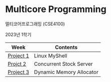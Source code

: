 # Multicore Programming

멀티코어프로그래밍 (CSE4100)

2023년 1학기

| Week                    | Contents                 |
| ----------------------- | ------------------------ |
| [Project 1](/Project_1) | Linux MyShell            |
| [Projct 2](/Project_2)  | Concurrent Stock Server  |
| [Project 3](/Project_3) | Dynamic Memory Allocator |
